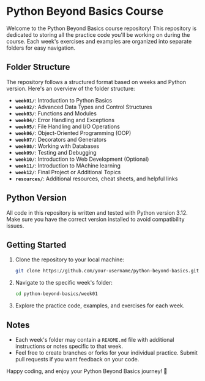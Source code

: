 # Python Beyond Basics Course

Welcome to the Python Beyond Basics course repository! This repository is dedicated to storing all the practice code you'll be working on during the course. Each week's exercises and examples are organized into separate folders for easy navigation.

## Folder Structure

The repository follows a structured format based on weeks and Python version. Here's an overview of the folder structure:

- **`week01/`**: Introduction to Python Basics
- **`week02/`**: Advanced Data Types and Control Structures
- **`week03/`**: Functions and Modules
- **`week04/`**: Error Handling and Exceptions
- **`week05/`**: File Handling and I/O Operations
- **`week06/`**: Object-Oriented Programming (OOP)
- **`week07/`**: Decorators and Generators
- **`week08/`**: Working with Databases
- **`week09/`**: Testing and Debugging
- **`week10/`**: Introduction to Web Development (Optional)
- **`week11/`**: Introduction to MAchine learning
- **`week12/`**: Final Project or Additional Topics
- **`resources/`**: Additional resources, cheat sheets, and helpful links

## Python Version

All code in this repository is written and tested with Python version 3.12. Make sure you have the correct version installed to avoid compatibility issues.

## Getting Started

1. Clone the repository to your local machine:

   ```bash
   git clone https://github.com/your-username/python-beyond-basics.git
   ```

2. Navigate to the specific week's folder:

   ```bash
   cd python-beyond-basics/week01
   ```

3. Explore the practice code, examples, and exercises for each week.

## Notes

- Each week's folder may contain a `README.md` file with additional instructions or notes specific to that week.
- Feel free to create branches or forks for your individual practice. Submit pull requests if you want feedback on your code.

Happy coding, and enjoy your Python Beyond Basics journey! 🚀
